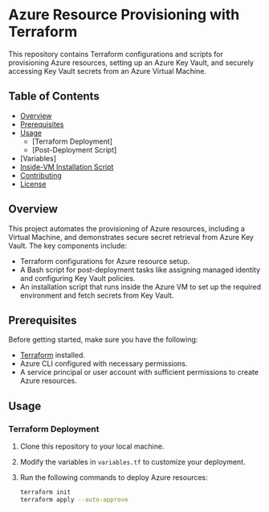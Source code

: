 # Azure Resource Provisioning with Terraform

This repository contains Terraform configurations and scripts for provisioning Azure resources, setting up an Azure Key Vault, and securely accessing Key Vault secrets from an Azure Virtual Machine.

## Table of Contents

- [Overview](#overview)
- [Prerequisites](#prerequisites)
- [Usage](#usage)
  - [Terraform Deployment]
  - [Post-Deployment Script]
- [Variables]
- [Inside-VM Installation Script](#inside-vm-installation-script)
- [Contributing](#contributing)
- [License](#license)

## Overview

This project automates the provisioning of Azure resources, including a Virtual Machine, and demonstrates secure secret retrieval from Azure Key Vault. The key components include:

- Terraform configurations for Azure resource setup.
- A Bash script for post-deployment tasks like assigning managed identity and configuring Key Vault policies.
- An installation script that runs inside the Azure VM to set up the required environment and fetch secrets from Key Vault.

## Prerequisites

Before getting started, make sure you have the following:

- [Terraform](https://www.terraform.io/downloads.html) installed.
- Azure CLI configured with necessary permissions.
- A service principal or user account with sufficient permissions to create Azure resources.

## Usage

### Terraform Deployment

1. Clone this repository to your local machine.

2. Modify the variables in `variables.tf` to customize your deployment.

3. Run the following commands to deploy Azure resources:

   ```bash
   terraform init
   terraform apply --auto-approve

